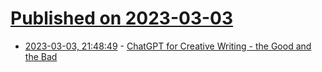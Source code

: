 # [Published on 2023-03-03](index.md)

* [2023-03-03, 21:48:49](https://lobste.rs/s/qhykew/chatgpt_for_creative_writing_good_bad) - [ChatGPT for Creative Writing - the Good and the Bad](https://storiesby.ai/p/chatgpt-for-creative-writing-the)
